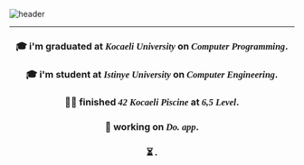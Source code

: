 ![header](https://capsule-render.vercel.app/api?type=waving&color=0:4a4e69,100:8d99ae&text=Hi,%20I%27m%20Talib!%20%F0%9F%91%8B&animation=scaleIn&height=200&&fontSize=24&fontAlignY=40&fontAlign=50&fontColor=FFFFFF)
<hr>
<div style="text-align: center;"> 

<h3> 🎓 i'm graduated at<i style="font-family: Andalé Mono;"> Kocaeli University</i> on <i style="font-family: Andalé Mono;"> Computer Programming</i>.</h3>
 <h3> 🎓 i'm student at<i style="font-family: Andalé Mono;"> Istinye University</i> on <i style="font-family: Andalé Mono;"> Computer Engineering</i>.</h3>
<h3> 👨‍💻 finished <i style="font-family: Andalé Mono;">42 Kocaeli Piscine</i> at <i style="font-family: Andalé Mono;">6,5 Level</i>.</h3>
<h3> 🔧 working on <i style="font-family: Andalé Mono;">Do. app</i>.</h3>
<h3> ⏳ <i style="font-family: Andalé Mono;"Trying to be alive.</i>.</h3>
</div>
